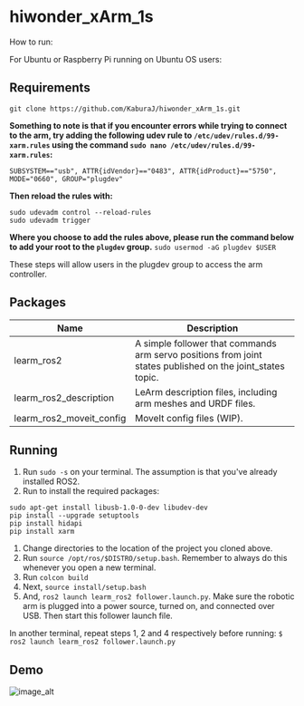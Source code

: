 # hiwonder_xArm_1s

How to run:

For Ubuntu or Raspberry Pi running on Ubuntu OS users:

## Requirements
`git clone https://github.com/KaburaJ/hiwonder_xArm_1s.git`

**Something to note is that if you encounter errors while trying to connect to the arm, try adding the following udev rule to `/etc/udev/rules.d/99-xarm.rules` using the command `sudo nano /etc/udev/rules.d/99-xarm.rules`:**
```
SUBSYSTEM=="usb", ATTR{idVendor}=="0483", ATTR{idProduct}=="5750", MODE="0660", GROUP="plugdev"
```
**Then reload the rules with:**
```
sudo udevadm control --reload-rules 
sudo udevadm trigger
```

**Where you choose to add the rules above, please run the command below to add your root to the `plugdev` group.**
`sudo usermod -aG plugdev $USER`

These steps will allow users in the plugdev group to access the arm controller.
## Packages
| Name | Description | 
|----------|----------|
| learm_ros2   | A simple follower that commands arm servo positions from joint states published on the joint_states topic.   | 
| learm_ros2_description    | LeArm description files, including arm meshes and URDF files.  |
| learm_ros2_moveit_config   | MoveIt config files (WIP).  |

## Running
1. Run `sudo -s` on your terminal. The assumption is that you've already installed ROS2.
1. Run to install the required packages:
```
sudo apt-get install libusb-1.0-0-dev libudev-dev
pip install --upgrade setuptools
pip install hidapi
pip install xarm 
```
1. Change directories to the location of the project you cloned above.
1. Run `source /opt/ros/$DISTRO/setup.bash`. Remember to always do this whenever you open a new terminal.
1. Run `colcon build`
1. Next, `source install/setup.bash`
1. And, `ros2 launch learm_ros2 follower.launch.py`. Make sure the robotic arm is plugged into a power source, turned on, and connected over USB. Then start this follower launch file.

In another terminal, repeat steps 1, 2 and 4 respectively before running:
`$ ros2 launch learm_ros2 follower.launch.py`

## Demo
![image_alt](https://youtu.be/bHPxp2J4lWQ?si=KXIXjwQMCosVVB4L)





